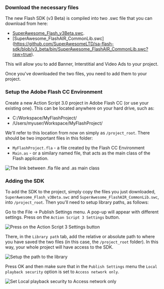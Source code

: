 ### Download the necessary files

The new Flash SDK (v3 Beta) is compiled into two .swc file that you can download from here:
* [SuperAwesome_Flash_v3Beta.swc](https://github.com/SuperAwesomeLTD/sa-flash-sdk/blob/v3_beta/bin/SuperAwesome_Flash_v3Beta.swc?raw=true).
* [SuperAwesome_FlashAIR_CommonLib.swc] (https://github.com/SuperAwesomeLTD/sa-flash-sdk/blob/v3_beta/bin/SuperAwesome_FlashAIR_CommonLib.swc?raw=true).

This will allow you to add Banner, Interstitial and Video Ads to your project.

Once you've downloaded the two files, you need to add them to your project.

### Setup the Adobe Flash CC Environment

Create a new Action Script 3.0 project in Adobe Flash CC (or use your existing one). This can be located anywhere on your hard drive, such as:

  * C:/Workspace/MyFlashProject/
  * /Users/myuser/Workspace/MyFlashProject/

We'll refer to this location from now on simply as `/project_root`. There should be two important files in this folder:
  * `MyFlashProject.fla` - a file created by the Flash CC Environment
  * `Main.as` - or a similary named file, that acts as the main class of the Flash application.

![](img/flash_main.png "The link between .fla file and .as main class")

### Adding the SDK

To add the SDK to the project, simply copy the files you just downloaded, `SuperAwesome_Flash_v3Beta.swc` and `SuperAwesome_FlashAIR_CommonLib.swc`, into `/project_root`. 
Then you'll need to setup library paths, as follows:

Go to the File -> Publish Settings menu. A pop-up will appear with different settings. Press on the `Action Script 3 Settings` button.

![](img/flash_settings_1.png "Press on the Action Script 3 Settings button")

There, in the `Library path` tab, add the relative or absolute path to where you have saved the two files (in this case, the `/project_root` folder). In this way, your whole project will have access to the SDK.

![](img/flash_settings_2.png "Setup the path to the library")

Press OK and then make sure that in the `Publish Settings` menu the `Local playback security` option is set to `Access network only`.

![](img/flash_settings_3.png "Set Local playback security to Access network only")


